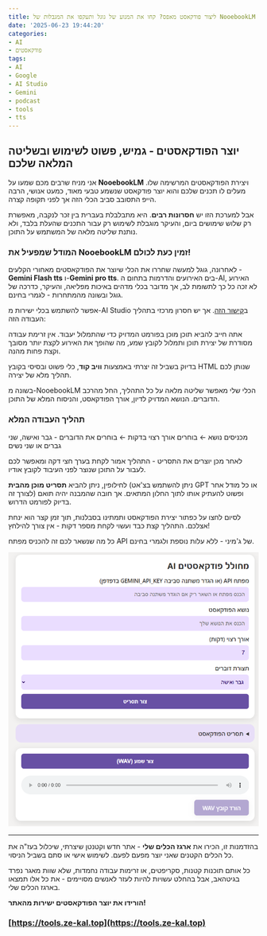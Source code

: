 ```yaml
---
title: ליצור פודקאסט מאפס? קחו את המנוע של גוגל ותעקפו את המגבלות של NooebookLM
date: '2025-06-23 19:44:20'
categories:
- AI
- פודקאסטים
tags:
- AI
- Google
- AI Studio
- Gemini
- podcast
- tools
- tts
---
```


## **יוצר הפודקאסטים - גמיש, פשוט לשימוש ובשליטה המלאה שלכם**

אני מניח שרבים מכם שמעו על **NooebookLM** ויצירת הפודקאסטים המרשימה שלו. מעלים לו תכנים שלכם והוא יוצר פודקאסט שנשמע טבעי מאוד, כמעט אנושי, הרבה הייפ התסובב סביב הכלי הזה אך לפני תקופה קצרה.

אבל למערכת הזו יש **חסרונות רבים**. היא מתבלבלת בעברית בין זכר לנקבה, מאפשרת רק שלוש שימושים ביום, והעיקר מוגבלת לשימוש רק עבור התכנים שהעלת בלבד, ולא נותנת שליטה מלאה של המשתמש על התוכן.

### המודל שמפעיל את NooebookLM זמין כעת לכולם!

לאחרונה, גוגל למעשה שחררו את הכלי שיוצר את הפודקאסטים מאחורי הקלעים - **Gemini Flash tts** ו-**Gemini pro tts**. בים האירועים והדרמות בתחום ה-AI, האירוע לא זכה כל כך לתשומת לב, אך מדובר בכלי מדהים באיכות מפליאה, והעיקר, כדרכה של גוגל ובשונה מהמתחרות - לגמרי בחינם.

אפשר להשתמש בכלי ישירות מ-AI Studio ב[קישור הזה](https://aistudio.google.com/generate-speech). אך יש חסרון מרכזי בתהליך העבודה הזה:

אתה חייב להביא תוכן מוכן בפורמט המדויק כדי שהתמלול יעבוד. אין זרימת עבודה מסודרת של יצירת תוכן ותמלול לקובץ שמע, מה שהופך את האירוע לקצת יותר מסובך וקצת פחות מהנה.

בדיוק בשביל זה יצרתי באמצעות **וויב קוד**, כלי פשוט ובסיסי בקובץ HTML שנותן לכם תהליך מלא של יצירה.

בשונה מ-NooebookLM הכלי שלי מאפשר שליטה מלאה על כל התהליך, החל מהרכב הדוברים. הנושא המדויק לדיון, אורך הפודקאסט, והניסוח המלא של התוכן.

### תהליך העבודה המלא

מכניסים נושא ← בוחרים אורך רצוי בדקות ← בוחרים את הדוברים - גבר ואישה, שני גברים או שני נשים
 
לאחר מכן יוצרים את התסריט - התהליך אמור לקחת בערך חצי דקה ומאפשר לכם לעבור על התוכן שנוצר לפני העיבוד לקובץ אודיו.

לחילופין, ניתן להביא **תסריט מוכן מהבית** (ניתן להשתמש בצ'אט GPT או כל מודל אחר לצורך זה) ופשוט להעתיק אותו לתוך החלון המתאים. אך חובה שהמבנה יהיה תואם בדיוק לפורמט הדרוש.

לסיום לחצו על כפתור יצירת הפודקאסט ותמתינו בסבלנות, תוך זמן קצר הוא ינחת אצלכם. התהליך קצת כבד ועשוי לקחת מספר דקות - אין צורך להילחץ!

כל מה שנשאר לכם זה להכניס מפתח API של ג'מיני - ללא עלות נוספת ולגמרי בחינם.

[![podcast-creator.png](/assets/images/podcast-creator.png)](https://tools.ze-kal.top) 

***


בהזדמנות זו, הכירו את **ארגז הכלים שלי** - אתר חדש וקטנטן שיצרתי, שיכלול בעז"ה את כל הכלים הקטנים שאני יוצר מפעם לפעם. לשימוש אישי או סתם בשביל הניסוי.

כל אותם תוכנות קטנות, סקריפטים, או זרימות עבודה נחמדות, שלא שוות מאגר נפרד בגיטהאב, אבל בהחלט עשויות להיות לעזר לאנשים מסויימים - את כל אלו תמצאו בארגז הכלים שלי.

**הורידו את יוצר הפודקאסטים ישירות מהאתר!**

### [https://tools.ze-kal.top](https://tools.ze-kal.top)
